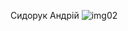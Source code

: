 Сидорук Андрій
![img02](https://github.com/user-attachments/assets/74c47b4a-1cdc-4e47-ae0f-7b8c7408fb3b)

